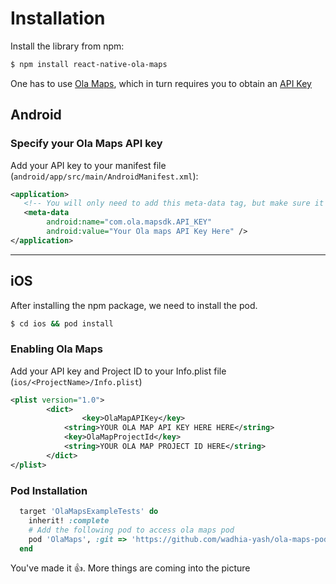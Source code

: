 # Installation

Install the library from npm:

```sh
$ npm install react-native-ola-maps
```

One has to use [Ola Maps](https://maps.olakrutrim.com/), which in turn requires you to obtain an [API Key](https://maps.olakrutrim.com/docs/auth)

## Android

### Specify your Ola Maps API key

Add your API key to your manifest file (`android/app/src/main/AndroidManifest.xml`):

```xml
<application>
   <!-- You will only need to add this meta-data tag, but make sure it's a child of application -->
   <meta-data
        android:name="com.ola.mapsdk.API_KEY"
        android:value="Your Ola maps API Key Here" />
</application>
```

---

## iOS

After installing the npm package, we need to install the pod.

```sh
$ cd ios && pod install
```

### Enabling Ola Maps
Add your API key and Project ID to your Info.plist file (`ios/<ProjectName>/Info.plist`)

```xml
<plist version="1.0">
        <dict>
                <key>OlaMapAPIKey</key>
	        <string>YOUR OLA MAP API KEY HERE HERE</string>
	        <key>OlaMapProjectId</key>
	        <string>YOUR OLA MAP PROJECT ID HERE</string>
        </dict>
</plist>
```

### Pod Installation

```ruby
  target 'OlaMapsExampleTests' do
    inherit! :complete
    # Add the following pod to access ola maps pod
    pod 'OlaMaps', :git => 'https://github.com/wadhia-yash/ola-maps-pods.git'
  end
```

You've made it 👍. More things are coming into the picture